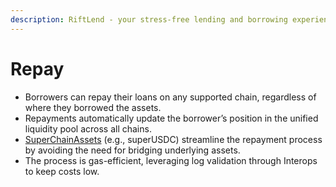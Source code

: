 ```yaml
---
description: RiftLend - your stress-free lending and borrowing experience
---
```


# Repay

* Borrowers can repay their loans on any supported chain, regardless of where they borrowed the assets.
* Repayments automatically update the borrower’s position in the unified liquidity pool across all chains.
* [SuperChainAssets](../superchainassets.md) (e.g., superUSDC)  streamline the repayment process by avoiding the need for bridging underlying assets.
* The process is gas-efficient, leveraging log validation through Interops to keep costs low.
